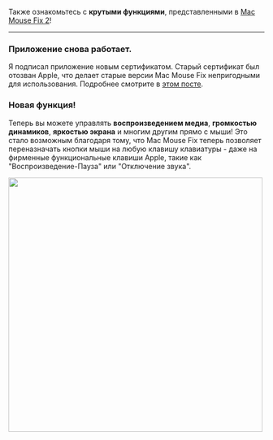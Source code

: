 Также ознакомьтесь с **крутыми функциями**, представленными в [Mac Mouse Fix 2](https://github.com/noah-nuebling/mac-mouse-fix/releases/tag/2.0.0)!

---

### Приложение снова работает.

Я подписал приложение новым сертификатом. Старый сертификат был отозван Apple, что делает старые версии Mac Mouse Fix непригодными для использования. Подробнее смотрите в [этом посте](https://github.com/noah-nuebling/mac-mouse-fix/discussions/114).

### Новая функция!

Теперь вы можете управлять **воспроизведением медиа**, **громкостью динамиков**, **яркостью экрана** и многим другим прямо с мыши! 
Это стало возможным благодаря тому, что Mac Mouse Fix теперь позволяет переназначать кнопки мыши на любую клавишу клавиатуры - даже на фирменные функциональные клавиши Apple, такие как "Воспроизведение-Пауза" или "Отключение звука".

<img width="500px" src="https://user-images.githubusercontent.com/40808343/148666688-f2da6897-a6d2-47cb-86df-59afb3ab8682.gif">